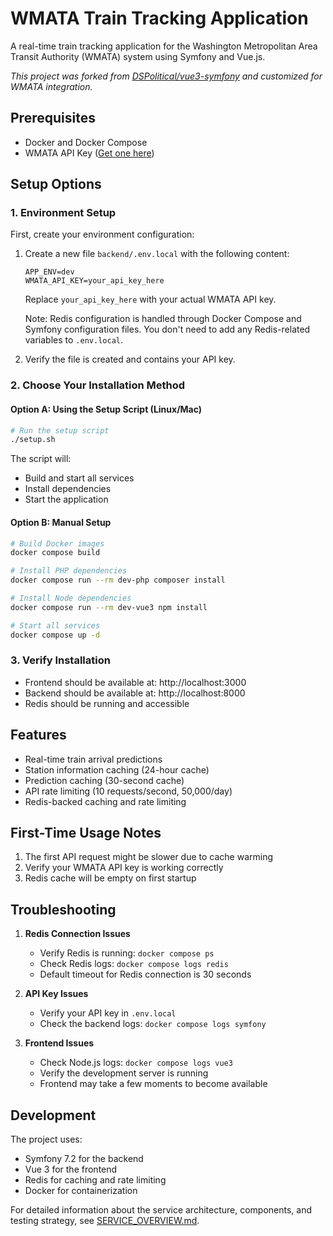 # WMATA Train Tracking Application

A real-time train tracking application for the Washington Metropolitan Area Transit Authority (WMATA) system using Symfony and Vue.js.

*This project was forked from [DSPolitical/vue3-symfony](https://github.com/DSPolitical/vue3-symfony) and customized for WMATA integration.*

## Prerequisites

- Docker and Docker Compose
- WMATA API Key ([Get one here](https://developer.wmata.com/))

## Setup Options

### 1. Environment Setup
First, create your environment configuration:

1. Create a new file `backend/.env.local` with the following content:
   ```
   APP_ENV=dev
   WMATA_API_KEY=your_api_key_here
   ```
   Replace `your_api_key_here` with your actual WMATA API key.

   Note: Redis configuration is handled through Docker Compose and Symfony configuration files. You don't need to add any Redis-related variables to `.env.local`.

2. Verify the file is created and contains your API key.

### 2. Choose Your Installation Method

#### Option A: Using the Setup Script (Linux/Mac)
```bash
# Run the setup script
./setup.sh
```
The script will:
- Build and start all services
- Install dependencies
- Start the application

#### Option B: Manual Setup
```bash
# Build Docker images
docker compose build

# Install PHP dependencies
docker compose run --rm dev-php composer install

# Install Node dependencies
docker compose run --rm dev-vue3 npm install

# Start all services
docker compose up -d
```

### 3. Verify Installation
- Frontend should be available at: http://localhost:3000
- Backend should be available at: http://localhost:8000
- Redis should be running and accessible

## Features

- Real-time train arrival predictions
- Station information caching (24-hour cache)
- Prediction caching (30-second cache)
- API rate limiting (10 requests/second, 50,000/day)
- Redis-backed caching and rate limiting

## First-Time Usage Notes

1. The first API request might be slower due to cache warming
2. Verify your WMATA API key is working correctly
3. Redis cache will be empty on first startup

## Troubleshooting

1. **Redis Connection Issues**
   - Verify Redis is running: `docker compose ps`
   - Check Redis logs: `docker compose logs redis`
   - Default timeout for Redis connection is 30 seconds

2. **API Key Issues**
   - Verify your API key in `.env.local`
   - Check the backend logs: `docker compose logs symfony`

3. **Frontend Issues**
   - Check Node.js logs: `docker compose logs vue3`
   - Verify the development server is running
   - Frontend may take a few moments to become available

## Development
The project uses:
- Symfony 7.2 for the backend
- Vue 3 for the frontend
- Redis for caching and rate limiting
- Docker for containerization

For detailed information about the service architecture, components, and testing strategy, see [SERVICE_OVERVIEW.md](SERVICE_OVERVIEW.md).